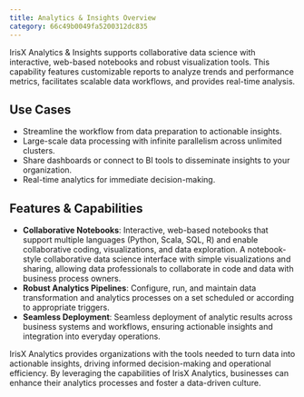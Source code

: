 ```yaml
---
title: Analytics & Insights Overview
category: 66c49b0049fa5200312dc835
---
```


IrisX Analytics & Insights supports collaborative data science with interactive, web-based notebooks and robust visualization tools. This capability features customizable reports to analyze trends and performance metrics, facilitates scalable data workflows, and provides real-time analysis. 


## Use Cases
- Streamline the workflow from data preparation to actionable insights.
- Large-scale data processing with infinite parallelism across unlimited clusters.
- Share dashboards or connect to BI tools to disseminate insights to your organization. 
- Real-time analytics for immediate decision-making.

## Features & Capabilities
- **Collaborative Notebooks**: Interactive, web-based notebooks that support multiple languages (Python, Scala, SQL, R) and enable collaborative coding, visualizations, and data exploration. A notebook-style collaborative data science interface with simple visualizations and sharing, allowing data professionals to collaborate in code and data with business process owners.
- **Robust Analytics Pipelines**: Configure, run, and maintain data transformation and analytics processes on a set scheduled or according to appropriate triggers.
- **Seamless Deployment**: Seamless deployment of analytic results across business systems and workflows, ensuring actionable insights and integration into everyday operations.

IrisX Analytics provides organizations with the tools needed to turn data into actionable insights, driving informed decision-making and operational efficiency. By leveraging the capabilities of IrisX Analytics, businesses can enhance their analytics processes and foster a data-driven culture.


